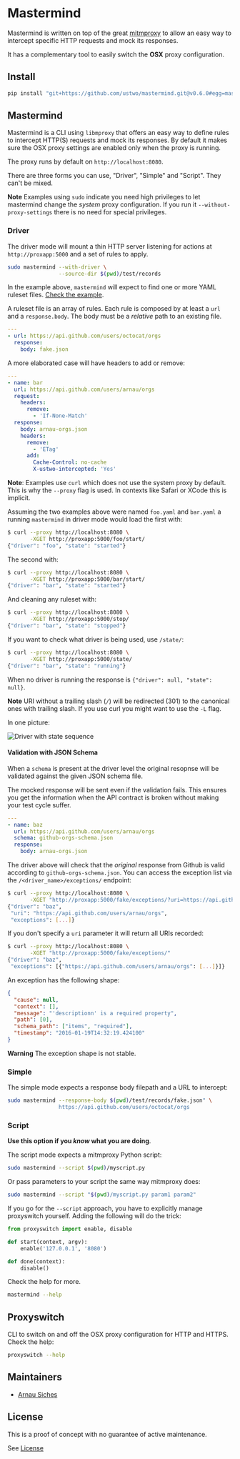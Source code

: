 # Mastermind

Mastermind is written on top of the great [mitmproxy](https://mitmproxy.org)
to allow an easy way to intercept specific HTTP requests and mock its responses.

It has a complementary tool to easily switch the **OSX** proxy configuration.


## Install

```sh
pip install "git+https://github.com/ustwo/mastermind.git@v0.6.0#egg=mastermind"
```

## Mastermind

Mastermind is a CLI using `libmproxy` that offers an easy way to define rules
to intercept HTTP(S) requests and mock its responses.  By default it makes sure
the OSX proxy settings are enabled only when the proxy is running.

The proxy runs by default on `http://localhost:8080`.

There are three forms you can use, "Driver", "Simple" and "Script".  They can't
be mixed.

**Note** Examples using `sudo` indicate you need high privileges to let
mastermind change the *system* proxy configuration.  If you run it
`--without-proxy-settings` there is no need for special privileges.

### Driver

The driver mode will mount a thin HTTP server listening for actions at
`http://proxapp:5000` and a set of rules to apply.

```sh
sudo mastermind --with-driver \
                --source-dir $(pwd)/test/records
```

In the example above, `mastermind` will expect to find one or more YAML ruleset
files.  [Check the example](test/records).

A ruleset file is an array of rules.  Each rule is composed by at least a `url`
and a `response.body`.  The body must be a _relative_ path to an existing file.

```yaml
---
- url: https://api.github.com/users/octocat/orgs
  response:
    body: fake.json
```

A more elaborated case will have headers to add or remove:

```yaml
---
- name: bar
  url: https://api.github.com/users/arnau/orgs
  request:
    headers:
      remove:
        - 'If-None-Match'
  response:
    body: arnau-orgs.json
    headers:
      remove:
        - 'ETag'
      add:
        Cache-Control: no-cache
        X-ustwo-intercepted: 'Yes'
```

**Note**: Examples use `curl` which does not use the system proxy by default.
This is why the `--proxy` flag is used.  In contexts like Safari or XCode this
is implicit.

Assuming the two examples above were named `foo.yaml` and `bar.yaml` a running
`mastermind` in driver mode would load the first with:

```sh
$ curl --proxy http://localhost:8080 \
       -XGET http://proxapp:5000/foo/start/
{"driver": "foo", "state": "started"}
```

The second with:

```sh
$ curl --proxy http://localhost:8080 \
       -XGET http://proxapp:5000/bar/start/
{"driver": "bar", "state": "started"}
```

And cleaning any ruleset with:

```sh
$ curl --proxy http://localhost:8080 \
       -XGET http://proxapp:5000/stop/
{"driver": "bar", "state": "stopped"}
```

If you want to check what driver is being used, use `/state/`:

```sh
$ curl --proxy http://localhost:8080 \
       -XGET http://proxapp:5000/state/
{"driver": "bar", "state": "running"}
```

When no driver is running the response is `{"driver": null, "state": null}`.

**Note** URI without a trailing slash (`/`) will be redirected (301) to the
canonical ones with trailing slash.  If you use curl you might want to use the
`-L` flag.

In one picture:

![Driver with state sequence](./docs/schematics/driver-stateful.mmd.png)

#### Validation with JSON Schema

When a `schema` is present at the driver level the original resopnse will be
validated against the given JSON schema file.

The mocked response will be sent even if the validation fails.  This ensures
you get the information when the API contract is broken without making your
test cycle suffer.


```yaml
---
- name: baz
  url: https://api.github.com/users/arnau/orgs
  schema: github-orgs-schema.json
  response:
    body: arnau-orgs.json
```

The driver above will check that the _original_ response from Github is valid
according to `github-orgs-schema.json`.  You can access the exception list via
the `/<driver_name>/exceptions/` endpoint:

```sh
$ curl --proxy http://localhost:8080 \
       -XGET "http://proxapp:5000/fake/exceptions/?uri=https://api.github.com/users/arnau/orgs"
{"driver": "baz",
 "uri": "https://api.github.com/users/arnau/orgs",
 "exceptions": [...]}
```

If you don't specify a `uri` parameter it will return all URIs recorded:

```sh
$ curl --proxy http://localhost:8080 \
       -XGET "http://proxapp:5000/fake/exceptions/"
{"driver": "baz",
 "exceptions": [{"https://api.github.com/users/arnau/orgs": [...]}]}
```

An exception has the following shape:

```json
{
  "cause": null,
  "context": [],
  "message": "'descriptionn' is a required property",
  "path": [0],
  "schema_path": ["items", "required"],
  "timestamp": "2016-01-19T14:32:19.424100"
}
```

**Warning** The exception shape is not stable.


### Simple

The simple mode expects a response body filepath and a URL to intercept:

```sh
sudo mastermind --response-body $(pwd)/test/records/fake.json" \
                https://api.github.com/users/octocat/orgs
```

### Script

**Use this option if you *know* what you are doing**.

The script mode expects a mitmproxy Python script:

```sh
sudo mastermind --script $(pwd)/myscript.py
```

Or pass parameters to your script the same way mitmproxy does:

```sh
sudo mastermind --script "$(pwd)/myscript.py param1 param2"
```

If you go for the `--script` approach, you have to explicitly manage proxyswitch
yourself. Adding the following will do the trick:

```python
from proxyswitch import enable, disable

def start(context, argv):
    enable('127.0.0.1', '8080')

def done(context):
    disable()
```


Check the help for more.

```sh
mastermind --help
```


## Proxyswitch

CLI to switch on and off the OSX proxy configuration for HTTP and HTTPS. Check
the help:

```sh
proxyswitch --help
```


## Maintainers

* [Arnau Siches](mailto:arnau@ustwo.com)


## License

This is a proof of concept with no guarantee of active maintenance.

See [License](./LICENSE)
